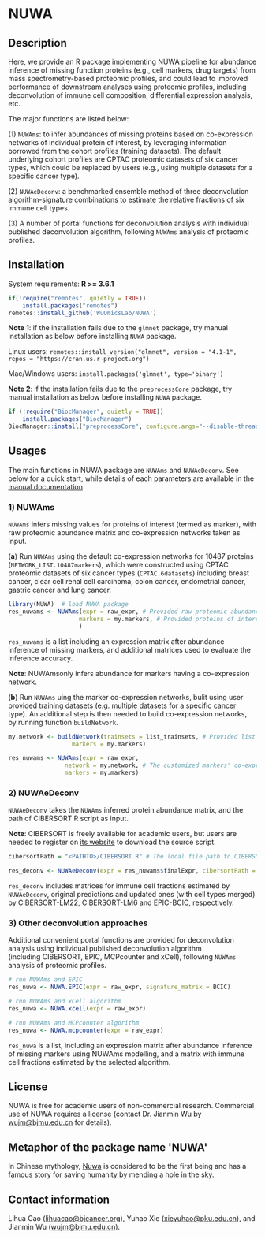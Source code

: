 # NUWA

## Description

Here, we provide an R package implementing NUWA pipeline for abundance inference of missing function proteins (e.g., cell markers, drug targets) from mass spectrometry-based proteomic profiles, and could lead to improved performance of downstream analyses using proteomic profiles, including deconvolution of immune cell composition, differential expression analysis, etc. 

The major functions are listed below:

(1) `NUWAms`: to infer abundances of missing  proteins based on co-expression networks of individual protein of interest, by leveraging information borrowed from the cohort profiles (training datasets). The default underlying cohort profiles are CPTAC proteomic datasets of six cancer types, which could be replaced by users (e.g., using multiple datasets for a specific cancer type).

(2) `NUWAeDeconv`: a benchmarked ensemble method of three deconvolution algorithm-signature combinations to estimate the relative fractions of six immune cell types. 

(3) A number of portal functions for deconvolution analysis with individual published deconvolution algorithm, following `NUWAms` analysis of proteomic profiles.


## Installation

System requirements: <b>R >= 3.6.1</b>

```R
if(!require("remotes", quietly = TRUE))
    install.packages("remotes")
remotes::install_github('WuOmicsLab/NUWA')
```
<b>Note 1</b>: if the installation fails due to the `glmnet` package, try manual installation as below before installing `NUWA` package.

Linux users:
`remotes::install_version("glmnet", version = "4.1-1", repos = "https://cran.us.r-project.org")` 

Mac/Windows users:
`install.packages('glmnet', type='binary')`

<b>Note 2</b>: if the installation fails due to the `preprocessCore` package, try manual installation as below before installing `NUWA` package.

```R
if (!require("BiocManager", quietly = TRUE))
    install.packages("BiocManager")
BiocManager::install("preprocessCore", configure.args="--disable-threading", force = TRUE)
```

## Usages

The main functions in NUWA package are `NUWAms` and `NUWAeDeconv`. See below for a quick start, while details of each parameters are available in the [manual documentation](https://github.com/WuOmicsLab/NUWA/blob/main/NUWA_1.1.pdf).

### 1) NUWAms

`NUWAms` infers missing values for proteins of interest (termed as marker), with raw proteomic abundance matrix and co-expression networks taken as input. 

(**a**) Run `NUWAms` using the default co-expression networks for 10487 proteins (`NETWORK_LIST.10487markers`), which were constructed using CPTAC proteomic datasets of six cancer types (`CPTAC.6datasets`) including breast cancer, clear cell renal cell carcinoma, colon cancer, endometrial cancer, gastric cancer and lung cancer. 

```R
library(NUWA)  # load NUWA package
res_nuwams <- NUWAms(expr = raw_expr, # Provided raw proteomic abundance matrix for inference of missing values
                    markers = my.markers, # Provided proteins of interest
                    )
```
`res_nuwams` is a list including an expression matrix after abundance inference of missing markers, and additional matrices used to evaluate the inference accuracy. 

<b>Note</b>: NUWAmsonly infers abundance for markers having a co-expression network. 

(**b**) Run `NUWAms` uing the marker co-expression networks, bulit using user provided training datasets (e.g. multiple datasets for a specific cancer type). An additional step is then needed to  build co-expression networks, by running function `buildNetwork`.

```R
my.network <- buildNetwork(trainsets = list_trainsets, # Provided list containing user provided multiple trainsets 
                  markers = my.markers)

res_nuwams <- NUWAms(expr = raw_expr,
                network = my.network, # The customized markers' co-expression networks built in the previous step
                markers = my.markers)
```

### 2) NUWAeDeconv

`NUWAeDeconv` takes the `NUWAms` inferred protein abundance matrix, and the path of CIBERSORT R script as input. 

<b>Note</b>: CIBERSORT is freely available for academic users, but users are needed to register on [its website](https://cibersort.stanford.edu) to download the source script.

```R
cibersortPath = "<PATHTO>/CIBERSORT.R" # The local file path to CIBERSORT R source code

res_deconv <- NUWAeDeconv(expr = res_nuwams$finalExpr, cibersortPath = cibersortPath)
```

`res_deconv` includes matrices for immune cell fractions estimated by `NUWAeDeconv`,  original predictions and updated ones (with cell types merged)  by CIBERSORT-LM22, CIBERSORT-LM6 and EPIC-BCIC, respectively. 


### 3) Other deconvolution approaches

Additional convenient portal functions are provided for deconvolution analysis using individual published deconvolution algorithm (including CIBERSORT, EPIC, MCPcounter and xCell), following `NUWAms` analysis of proteomic profiles.

```R
# run NUWAms and EPIC
res_nuwa <- NUWA.EPIC(expr = raw_expr, signature_matrix = BCIC)

# run NUWAms and xCell algorithm
res_nuwa <- NUWA.xcell(expr = raw_expr)

# run NUWAms and MCPcounter algorithm
res_nuwa <- NUWA.mcpcounter(expr = raw_expr)
```
`res_nuwa` is a list, including an expression matrix after abundance inference of missing markers using NUWAms modelling, and a matrix with immune cell fractions estimated by the selected algorithm.

## License
NUWA is free for academic users of non-commercial research. Commercial use of NUWA requires a license (contact Dr. Jianmin Wu by wujm@bjmu.edu.cn for details). 

## Metaphor of the package name 'NUWA'
In Chinese mythology, [Nuwa](https://mythopedia.com/topics/nuwa) is considered to be the first being and has a famous story for saving humanity by mending a hole in the sky.

## Contact information
Lihua Cao (lihuacao@bjcancer.org), Yuhao Xie (xieyuhao@pku.edu.cn), and Jianmin Wu (wujm@bjmu.edu.cn).
